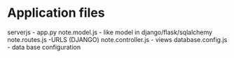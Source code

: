 # Application files

serverjs - app.py
note.model.js - like model in django/flask/sqlalchemy
note.routes.js -URLS (DJANGO)
note.controller.js - views
database.config.js - data base configuration
